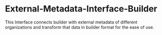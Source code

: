 # External-Metadata-Interface-Builder
This Interface connects builder with external metadata of different organizations and transform that data in builder format for the ease of use.
